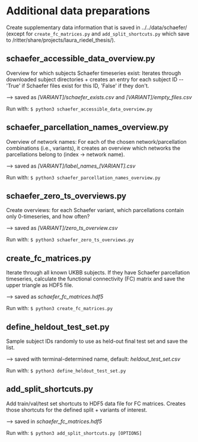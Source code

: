# Additional data preparations
Create supplementary data information that is saved in ../../data/schaefer/ (except for `create_fc_matrices.py` and `add_split_shortcuts.py` which save to /ritter/share/projects/laura_riedel_thesis/).

## schaefer_accessible_data_overview.py
Overview for which subjects Schaefer timeseries exist: Iterates through downloaded subject directories + creates an entry for each subject ID -- 'True' if Schaefer files exist for this ID, 'False' if they don't. 

--> saved as  *[VARIANT]/schaefer_exists.csv* and *[VARIANT]/empty_files.csv*

Run with: `$ python3 schaefer_accessible_data_overview.py`

## schaefer_parcellation_names_overview.py
Overview of network names: For each of the chosen network/parcellation combinations (i.e., variants), it creates an overview which networks the parcellations belong to (index -> network name). 

--> saved as *[VARIANT]/label_names_[VARIANT].csv*

Run with: `$ python3 schaefer_parcellation_names_overview.py`

## schaefer_zero_ts_overviews.py
Create overviews: for each Schaefer variant, which parcellations contain only 0-timeseries, and how often?

--> saved as *[VARIANT]/zero_ts_overview.csv*

Run with: `$ python3 schaefer_zero_ts_overviews.py`

## create_fc_matrices.py
Iterate through all known UKBB subjects. If they have Schaefer parcellation timeseries,
calculate the functional connectivity (FC) matrix and save the upper triangle as HDF5 file.

--> saved as *schaefer_fc_matrices.hdf5*

Run with: `$ python3 create_fc_matrices.py`

## define_heldout_test_set.py
Sample subject IDs randomly to use as held-out final test set and save the list.

--> saved with terminal-determined name, default: *heldout_test_set.csv*

Run with: `$ python3 define_heldout_test_set.py`

## add_split_shortcuts.py
Add train/val/test set shortcuts to HDF5 data file for FC matrices.
Creates those shortcuts for the defined split + variants of interest.

--> saved in *schaefer_fc_matrices.hdf5*

Run with: `$ python3 add_split_shortcuts.py [OPTIONS]`